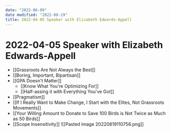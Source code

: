 ```yaml
---
date: "2022-06-09"
date modified: "2022-08-19"
title: 2022-04-05 Speaker with Elizabeth Edwards-Appell
---
```


# 2022-04-05 Speaker with Elizabeth Edwards-Appell
- [[Grassroots Are Not Always the Best]]
- [[Boring, Important, Bipartisan]]
- [[GPA Doesn't Matter]]
	- [[Know What You're Optimizing For]]
	- [[Half-assing it with Everything You've Got]]
- [[Pragmatism]]
- [[If I Really Want to Make Change, I Start with the Elites, Not Grassroots Movements]]
- [[Your Willing Amount to Donate to Save 100 Birds is Not Twice as Much as 50 Birds]]
- [[Scope Insensitivity]]
![[Pasted image 20220819110756.png]]<!--⚠️Imgur upload failed, check dev console-->
